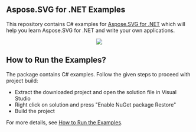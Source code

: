 ## Aspose.SVG for .NET Examples

This repository contains C# examples for [Aspose.SVG for .NET](https://products.aspose.com/svg/net) which will help you learn Aspose.SVG for .NET and write your own applications.

<p align="center">
  <a title="Download Examples ZIP" href="https://github.com/aspose-svg/Aspose.SVG-for-.NET/archive/master.zip">
	<img src="https://raw.github.com/AsposeExamples/java-examples-dashboard/master/images/downloadZip-Button-Large.png" />
  </a>
</p>

## How to Run the Examples?

The package contains C# examples. Follow the given steps to proceed with project build:

* Extract the downloaded project and open the solution file in Visual Studio
* Right click on solution and press "Enable NuGet package Restore"
* Build the project

For more details, see [How to Run the Examples](https://docs.aspose.com/display/svgnet/How+to+Run+the+Examples).
